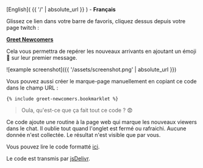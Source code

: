 <link rel="stylesheet" href="{{ '/assets/style.css' | absolute_url }}">

[English]( {{ '/' | absolute_url }} ) - **Français**

Glissez ce lien dans votre barre de favoris, cliquez dessus depuis votre page twitch :

**<a href="{% include greet-newcomers.bookmarklet %}">Greet Newcomers</a>**

Cela vous permettra de repérer les nouveaux arrivants en ajoutant un émoji 👋 sur leur premier message.

![example screenshot]({{ '/assets/screenshot.png' | absolute_url }})

Vous pouvez aussi créer le marque-page manuellement en copiant ce code dans le champ URL :

```
{% include greet-newcomers.bookmarklet %}
```

> Oula, qu'est-ce que ça fait tout ce code ? 😨

Ce code ajoute une routine à la page web qui marque les nouveaux viewers dans le chat. Il oublie tout quand l'onglet est fermé ou rafraichi. Aucune donnée n'est collectée. Le résultat n'est visible que par vous.

Vous pouvez lire le code formatté [ici](https://github.com/thomaslule/twitch-greet-newcomers/blob/master/greet-newcomers.js).

Le code est transmis par [jsDelivr](https://www.jsdelivr.com/).
